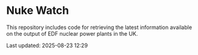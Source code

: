 # Nuke Watch

This repository includes code for retrieving the latest information available on the output of EDF nuclear power plants in the UK.

Last updated: 2025-08-23 12:29